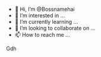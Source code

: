 - 👋 Hi, I’m @Bossnamehai
- 👀 I’m interested in ...
- 🌱 I’m currently learning ...
- 💞️ I’m looking to collaborate on ...
- 📫 How to reach me ...

<!---
Bossnamehai/Bossnamehai is a ✨ special ✨ repository because its `README.md` (this file) appears on your GitHub profile.
You can click the Preview link to take a look at your changes.
--->
Gdh
